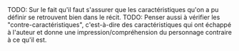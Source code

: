 <!-- Page: #571 Que reste-t-il du personnage ? -->

<adminonly>
  TODO: Sur le fait qu'il faut s'assurer que les caractéristiques qu'on a pu définir se retrouvent bien dans le récit.
</adminonly>

<adminonly>
  TODO: Penser aussi à vérifier les "contre-caractéristiques", c'est-à-dire des caractéristiques qui ont échappé à l'auteur et donne une impression/compréhension du personnage contraire à ce qu'il est.
</adminonly>